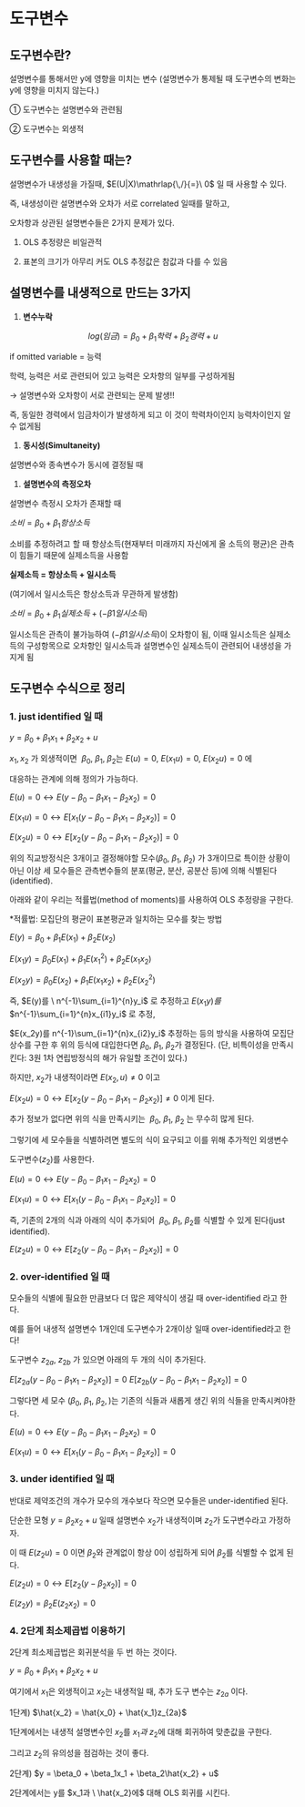 # 도구변수

## 도구변수란?

설명변수를 통해서만 y에 영향을 미치는 변수 
(설명변수가 통제될 때 도구변수의 변화는 y에 영향을 미치지 않는다.) 

① 도구변수는 설명변수와 관련됨 

② 도구변수는 외생적 

## 도구변수를 사용할 때는?

설명변수가 내생성을 가질때, $E(U|X)\mathrlap{\,/}{=}\ 0$ 일 때 사용할 수 있다. 

즉, 내생성이란 설명변수와 오차가 서로 correlated 일때를 말하고, 

오차항과 상관된 설명변수들은 2가지 문제가 있다. 

1) OLS 추정량은 비일관적 

2) 표본의 크기가 아무리 커도 OLS 추정값은 참값과 다를 수 있음 

## 설명변수를 내생적으로 만드는 3가지

 

1. **변수누락** 

$$log(임금) = \beta_0+\beta_1학력+\beta_2경력+u$$ 

if omitted variable = 능력

학력, 능력은 서로 관련되어 있고 능력은 오차항의 일부를 구성하게됨 

→ 설명변수와 오차항이 서로 관련되는 문제 발생!!   

즉, 동일한 경력에서 임금차이가 발생하게 되고 이 것이 학력차이인지 능력차이인지 알 수 없게됨 

1. **동시성(Simultaneity)**

 설명변수와 종속변수가 동시에 결정될 때 

1. **설명변수의 측정오차** 

설명변수 측정시 오차가 존재할 때 

$소비=\beta_0+\beta_1항상소득$  

소비를 추정하려고 할 때 항상소득(현재부터 미래까지 자신에게 올 소득의 평균)은 관측이 힘들기 때문에 실제소득을 사용함  

**실제소득 = 항상소득 + 일시소득** 

(여기에서 일시소득은 항상소득과 무관하게 발생함)

$소비=\beta_0+\beta_1실제소득 + (-\beta1일시소득)$ 

일시소득은 관측이 불가능하여 $(-\beta1일시소득)$이 오차항이 됨, 이때 일시소득은 실제소득의 구성항목으로 오차항인 일시소득과 설명변수인 실제소득이 관련되어 내생성을 가지게 됨 

## 도구변수 수식으로 정리

### 1. just identified 일 때

$y = \beta_0+\beta_1x_1+\beta_2x_2 +u$

$x_1, x_2$ 가  외생적이면 $\ \beta_0,\ \beta_1,\ \beta_2$는  $E(u)=0, \ E(x_1u)=0, \ E(x_2u) =0$ 에  

대응하는  관계에  의해  정의가 가능하다. 

$E(u)=0\leftrightarrow E(y-\beta_0 -\beta_1x_1 - \beta_2x_2 ) = 0$

$E(x_1u)=0\leftrightarrow E[x_1(y-\beta_0 -\beta_1x_1 - \beta_2x_2 )] = 0$

$E(x_2u)=0\leftrightarrow E[x_2(y-\beta_0 -\beta_1x_1 - \beta_2x_2 )] = 0$

위의 직교방정식은 3개이고 결정해야할 모수($\beta_0, \ \beta_1, \ \beta_2)$ 가 3개이므로  특이한 상황이 아닌 이상 세 모수들은 관측변수들의 분포(평균, 분산, 공분산 등)에 의해 식별된다(identified). 

아래와 같이 우리는 적률법(method of moments)를 사용하여 OLS 추정량을 구한다. 

*적률법: 모집단의 평균이 표본평균과 일치하는 모수를 찾는 방법  

$E(y)=\beta_0+\beta_1E(x_1)+\beta_2E(x_2)$

$E(x_1y)=\beta_0E(x_1)+\beta_1E(x_1^2)+\beta_2E(x_1x_2)$

$E(x_2y)=\beta_0E(x_2)+\beta_1E(x_1x_2)+\beta_2E(x_2^2)$

즉, $E(y)를 \ n^{-1}\sum_{i=1}^{n}y_i$ 로 추정하고 $E(x_1y)를$  $n^{-1}\sum_{i=1}^{n}x_{i1}y_i$ 로 추정,

$E(x_2y)를 n^{-1}\sum_{i=1}^{n}x_{i2}y_i$ 추정하는 등의 방식을 사용하여 모집단 상수를 구한 후 위의 등식에 대입한다면 $\beta_0, \ \beta_1, \ \beta_2$가 결정된다. (단, 비특이성을 만족시킨다: 3원 1차 연립방정식의 해가 유일할 조건이 있다.)

하지만,  $x_2$가 내생적이라면 $E(x_2, u) \neq 0$  이고

$E(x_2u)=0\leftrightarrow E[x_2(y-\beta_0 -\beta_1x_1 - \beta_2x_2 )] \neq 0$ 이게 된다. 

추가 정보가 없다면 위의 식을 만족시키는  $\ \beta_0,\ \beta_1,\ \beta_2$ 는 무수히 많게 된다. 

그렇기에 세 모수들을 식별하려면 별도의 식이 요구되고 이를 위해 추가적인 외생변수 

도구변수$(z_2)$를 사용한다. 

$E(u)=0\leftrightarrow E(y-\beta_0 -\beta_1x_1 - \beta_2x_2 ) = 0$

$E(x_1u)=0\leftrightarrow E[x_1(y-\beta_0 -\beta_1x_1 - \beta_2x_2 )] = 0$

즉, 기존의 2개의 식과 아래의 식이 추가되어  $\ \beta_0,\ \beta_1,\ \beta_2$를 식별할 수 있게 된다(just identified). 

$E(z_2u)=0\leftrightarrow E[z_2(y-\beta_0 -\beta_1x_1 - \beta_2x_2 )] = 0$

### 2. over-identified 일 때

모수들의 식별에 필요한 만큼보다 더 많은 제약식이 생길 때 over-identified 라고 한다. 

예를 들어 내생적 설명변수 1개인데 도구변수가 2개이상 일때 over-identified라고 한다!

도구변수 $z_{2a}, \ z_{2b}$ 가 있으면 아래의 두 개의 식이 추가된다. 

$E[z_{2a}(y-\beta_0 -\beta_1x_1 - \beta_2x_2 )] = 0$
$E[z_{2b}(y-\beta_0 -\beta_1x_1 - \beta_2x_2 )] = 0$

그렇다면 세 모수 ($\beta_0, \ \beta_1, \ \beta_2,)$는 기존의 식들과 새롭게 생긴 위의 식들을 만족시켜야한다. 

$E(u)=0\leftrightarrow E(y-\beta_0 -\beta_1x_1 - \beta_2x_2 ) = 0$

$E(x_1u)=0\leftrightarrow E[x_1(y-\beta_0 -\beta_1x_1 - \beta_2x_2 )] = 0$

### 3. under identified 일 때

반대로 제약조건의 개수가 모수의 개수보다 작으면 모수들은 under-identified 된다. 

단순한 모형 $y=\beta_2x_2+u$ 일때 설명변수 $x_2$가 내생적이며 $z_2$가 도구변수라고 가정하자. 

이 때 $E(z_2u)=0$ 이면 $\beta_2$와 관계없이 항상 0이 성립하게 되어 $\beta_2$를 식별할 수 없게 된다. 

$E(z_2u)=0\leftrightarrow E[z_{2}(y- \beta_2x_2 )] = 0$

$E(z_2y) = \beta_2E(z_2x_2) = 0$

### 4. 2단계 최소제곱법 이용하기

2단계 최소제곱법은 회귀분석을 두 번 하는 것이다. 

$y = \beta_0 + \beta_1x_1+\beta_2x_2 +u$  

여기에서 $x_1$은 외생적이고 $x_2$는 내생적일 때, 추가 도구 변수는 $z_{2a}$ 이다. 

1단계)   $\hat{x_2} = \hat{x_0} + \hat{x_1}z_{2a}$ 

1단계에서는 내생적 설명변수인 $x_2$를 $x_1과 \ z_2$에 대해 회귀하여 맞춘값을 구한다. 

그리고 $z_2$의 유의성을 점검하는 것이 좋다. 

2단계)  $y = \beta_0 + \beta_1x_1 + \beta_2\hat{x_2} + u$

2단계에서는 y를 $x_1과 \ \hat{x_2}에$ 대해 OLS 회귀를 시킨다.

